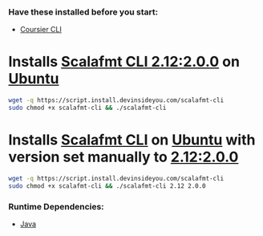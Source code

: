 ### Have these installed before you start:
* [Coursier CLI](https://github.com/DevInsideYou/install-coursier-cli)

# Installs [Scalafmt CLI 2.12:2.0.0](https://scalameta.org/scalafmt/) on [Ubuntu](https://www.ubuntu.com/)

```bash
wget -q https://script.install.devinsideyou.com/scalafmt-cli
sudo chmod +x scalafmt-cli && ./scalafmt-cli
```

# Installs [Scalafmt CLI](https://scalameta.org/scalafmt/) on [Ubuntu](https://www.ubuntu.com/) with version set manually to [2.12:2.0.0](https://search.maven.org/search?q=g:org.scalameta%20scalafmt-cli)

```bash
wget -q https://script.install.devinsideyou.com/scalafmt-cli
sudo chmod +x scalafmt-cli && ./scalafmt-cli 2.12 2.0.0
```

### Runtime Dependencies:
* [Java](https://github.com/DevInsideYou/install-java)
